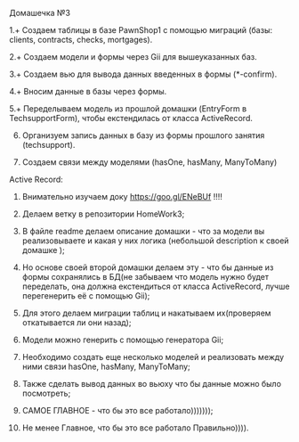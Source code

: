 
Домашечка №3

1.+ Создаем таблицы в базе PawnShop1 с помощью миграций
   (базы: clients, contracts, checks, mortgages).

2.+ Создаем модели и формы через Gii для вышеуказанных баз.

3.+ Создаем вью для вывода данных введенных в формы (*-confirm).

4.+ Вносим данные в базы через формы.

5.+ Переделываем модель из прошлой домашки (EntryForm в TechsupportForm),
    чтобы екстендилась от класса ActiveRecord.

6. Организуем запись данных в базу из формы прошлого занятия
    (techsupport).

7. Создаем связи между моделями (hasOne, hasMany, ManyToMany)



Active Record:

1. Внимательно изучаем доку https://goo.gl/ENeBUf !!!!

2. Делаем ветку в репозитории HomeWork3;

3. В файле readme делаем описание домашки - что за модели вы реализовываете и какая у них логика (небольшой description
к своей домашке );

4. Но основе своей второй домашки делаем эту - что бы данные из формы сохранялись в БД(не забываем что модель нужно
будет переделать, она должна екстендиться от класса ActiveRecord, лучше перегенерить её с помощью Gii);

5. Для этого делаем миграции таблиц и накатываем их(проверяем откатываeтся ли они назад);

6. Модели можно генерить с помощью генератора Gii;

7. Необходимо создать еще несколько моделей и реализовать между ними связи hasOne, hasMany,
ManyToMany;

8. Также сделать вывод данных во вьюху что бы данные можно было посмотреть;

9. САМОЕ ГЛАВНОЕ - что бы это все работало)))))));
10. Не менее Главное, что бы это все работало Правильно)))).﻿